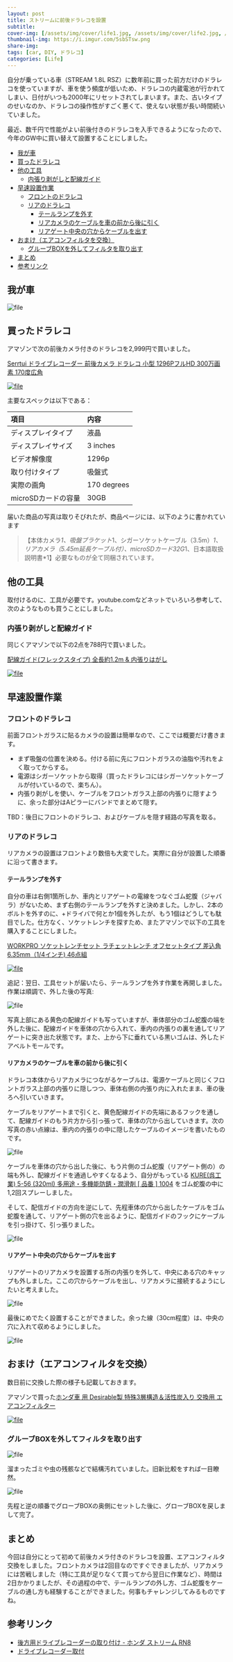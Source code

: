 ```yaml
---
layout: post
title: ストリームに前後ドラレコを設置
subtitle: 
cover-img: [/assets/img/cover/life1.jpg, /assets/img/cover/life2.jpg, /assets/img/cover/life3.jpg]
thumbnail-img: https://i.imgur.com/5sbSTsw.png
share-img:
tags: [car, DIY, ドラレコ]
categories: [Life]
---
```


自分が乗っている車（STREAM 1.8L RSZ）に数年前に買った前方だけのドラレコを使っていますが、車を使う頻度が低いため、ドラレコの内蔵電池が行かれてしまい、日付がいつも2000年にリセットされてしまいます。また、古いタイプのせいなのか、ドラレコの操作性がすごく悪くて、使えない状態が長い時間続いていました。

最近、数千円で性能がよい前後付きのドラレコを入手できるようになったので、今年のGW中に買い替えて設置することにしました。

<!-- vim-markdown-toc GFM -->

* [我が車](#我が車)
* [買ったドラレコ](#買ったドラレコ)
* [他の工具](#他の工具)
  * [内張り剥がしと配線ガイド](#内張り剥がしと配線ガイド)
* [早速設置作業](#早速設置作業)
  * [フロントのドラレコ](#フロントのドラレコ)
  * [リアのドラレコ](#リアのドラレコ)
    * [テールランプを外す](#テールランプを外す)
    * [リアカメラのケーブルを車の前から後に引く](#リアカメラのケーブルを車の前から後に引く)
    * [リアゲート中央の穴からケーブルを出す](#リアゲート中央の穴からケーブルを出す)
* [おまけ（エアコンフィルタを交換）](#おまけエアコンフィルタを交換)
  * [グルーブBOXを外してフィルタを取り出す](#グルーブboxを外してフィルタを取り出す)
* [まとめ](#まとめ)
* [参考リンク](#参考リンク)

<!-- vim-markdown-toc -->

## 我が車
![file](https://i.imgur.com/MXckrYe.png)

## 買ったドラレコ
アマゾンで次の前後カメラ付きのドラレコを2,999円で買いました。

[Serrtui ドライブレコーダー 前後カメラ ドラレコ 小型 1296PフルHD 300万画素 170度広角](https://amzn.to/3WwoIvU)

[![file](https://i.imgur.com/DoogD4w.png)](https://amzn.to/3WwoIvU)

主要なスペックは以下である：

|項目|内容|
|:-|:-|
|ディスプレイタイプ|液晶|
|ディスプレイサイズ|3 inches|
|ビデオ解像度|1296p|
|取り付けタイプ|吸盤式|
|実際の画角|170 degrees|
|microSDカードの容量|30GB|

届いた商品の写真は取りそびれたが、商品ページには、以下のように書かれています
>【本体カメラ*1、吸盤ブラケット*1、シガーソケットケーブル（3.5m）*1、リアカメラ（5.45m延長ケーブル付）、microSDカード32G*1、日本語取扱説明書*1】必要なものが全て同梱されています。

## 他の工具 
取付けるのに、工具が必要です。youtube.comなどネットでいろいろ参考して、次のようなものも買うことにしました。

### 内張り剥がしと配線ガイド
同じくアマゾンで以下の2点を788円で買いました。

[配線ガイド(フレックスタイプ) 全長約1.2m & 内張りはがし](https://amzn.to/4ak5wEG)

[![file](https://i.imgur.com/1rvheZn.png)](https://amzn.to/4ak5wEG)

## 早速設置作業
### フロントのドラレコ
前面フロントガラスに貼るカメラの設置は簡単なので、ここでは概要だけ書きます。

- まず吸盤の位置を決める。付ける前に先にフロントガラスの油脂や汚れをよく取ってからする。
- 電源はシガーソケットから取得（買ったドラレコにはシガーソケットケーブルが付いているので、楽ちん）。
- 内張り剥がしを使い、ケーブルをフロントガラス上部の内張りに隠すように、余った部分はAピラーにバンドでまとめて隠す。

TBD：後日にフロントのドラレコ、およびケーブルを隠す経路の写真を取る。

### リアのドラレコ
リアカメラの設置はフロントより数倍も大変でした。実際に自分が設置した順番に沿って書きます。

#### テールランプを外す

自分の車は右側1箇所しか、車内とリアゲートの電線をつなぐゴム蛇腹（ジャバラ）がないため、まず右側のテールランプを外すと決めました。しかし、2本のボルトを外すのに、+ドライバで何とか1個を外したが、もう1個はどうしても駄目でした。仕方なく、ソケットレンチを探すため、またアマゾンで以下の工具を購入することにしました。

[WORKPRO ソケットレンチセット ラチェットレンチ オフセットタイプ 差込角6.35mm（1/4インチ) 46点組](https://amzn.to/3KiyZEN)

[![file](https://i.imgur.com/5sbSTsw.png)](https://amzn.to/3KiyZEN)

追記：翌日、工具セットが届いたら、テールランプを外す作業を再開しました。
作業は順調で、外した後の写真:

![file](https://i.imgur.com/m7lcbOP.png)

写真上部にある黄色の配線ガイドも写っていますが、車体部分のゴム蛇腹の端を外した後に、配線ガイドを車体の穴から入れて、車内の内張りの裏を通してリアゲートに突き出た状態です。また、上から下に垂れている黒いゴムは、外したドアベルトモールです。

#### リアカメラのケーブルを車の前から後に引く
ドラレコ本体からリアカメラにつながるケーブルは、電源ケーブルと同じくフロントガラス上部の内張りに隠しつつ、車体右側の内張り内に入れたまま、車の後ろへ引いていきます。

ケーブルをリアゲートまで引くと、黄色配線ガイドの先端にあるフックを通して、配線ガイドのもう片方から引っ張って、車体の穴から出していきます。次の写真の赤い点線は、車内の内張りの中に隠したケーブルのイメージを書いたものです。

![file](https://i.imgur.com/nARz8Sw.png)

ケーブルを車体の穴から出した後に、もう片側のゴム蛇腹（リアゲート側の）の端も外し、配線ガイドを通過しやすくなるよう、自分がもっている [KURE(呉工業) 5-56 (320ml) 多用途・多機能防錆・潤滑剤 [ 品番 ] 1004](https://amzn.to/4bAtfS8) をゴム蛇腹の中に1,2回スプレーしました。

そして、配信ガイドの方向を逆にして、先程車体の穴から出したケーブルをゴム蛇腹を通して、リアゲート側の穴を出るように、配信ガイドのフックにケーブルを引っ掛けて、引っ張りました。

![file](https://i.imgur.com/cASrLJN.png)

#### リアゲート中央の穴からケーブルを出す

リアゲートのリアカメラを設置する所の内張りを外して、中央にある穴のキャップも外しました。ここの穴からケーブルを出し、リアカメラに接続するようにしたいと考えました。

![file](https://i.imgur.com/b4R1odR.png)

最後にめでたく設置することができました。余った線（30cm程度）は、中央の穴に入れて収めるようにしました。

![file](https://i.imgur.com/ZWVcOS0.png)

## おまけ（エアコンフィルタを交換）
数日前に交換した際の様子も記載しておきます。

アマゾンで買った[ホンダ車 用 Desirable製 特殊3層構造＆活性炭入り 交換用 エアコンフィルター](https://amzn.to/4dvscoB)

[![file](https://i.imgur.com/lstvnEC.png)](https://amzn.to/4dvscoB)

### グルーブBOXを外してフィルタを取り出す

![file](https://i.imgur.com/qsSZtUX.png)

溜まったゴミや虫の残骸などで結構汚れていました。旧新比較をすれば一目瞭然。

![file](https://i.imgur.com/gPdNZ1G.png)

先程と逆の順番でグローブBOXの奥側にセットした後に、グローブBOXを戻しまして完了。

## まとめ
今回は自分にとって初めて前後カメラ付きのドラレコを設置、エアコンフィルタ交換をしました。フロントカメラは2回目なのですぐできましたが、リアカメラには苦戦しました（特に工具が足りなくて買ってから翌日に作業など）、時間は2日かかりましたが、その過程の中で、テールランプの外し方、ゴム蛇腹をケーブルの通し方も経験することができました。何事もチャレンジしてみるものですね。

## 参考リンク
- [後方用ドライブレコーダーの取り付け - ホンダ ストリーム RN8](https://stream.nazotoki-k.com/stream_drive-recorder-rear.htm)
- [ドライブレコーダー取付](https://minkara.carview.co.jp/userid/2320073/car/1811847/5276631/note.aspx)
